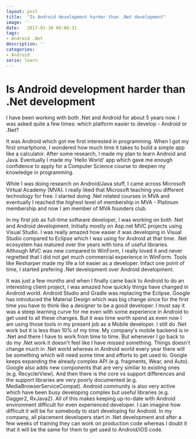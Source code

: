 ```yaml
---
layout: post
title:  "Is Android development harder than .Net development"
image: ''
date:   2017-01-30 00:06:31
tags:
- Android .Net
description: ''
categories:
- Android
serie: learn
---
```


# Is Android development harder than .Net development

I have been working with both .Net and Android for about 5 years now. I was asked quite a few times: which platform easier to develop - Android or .Net?

It was Android which got me first interested in programming. When I got my first smartphone, I wondered how much time it takes to build a simple app like a calculator. After some research, I made my plan to learn Android and Java. Eventually I made my 'Hello World' app which gave me enough confidence to apply for a Computer Science course to deepen my knowledge in programming.

 
While I was doing research on Android/Java stuff, I came across Microsoft Virtual Academy (MVA). I really liked that Microsoft teaching you different technology for free. I started doing .Net related courses in MVA and eventually I reached the highest level of membership in MVA - Platinum membership and now I am member of MVA founders club. 

In my first job as full-time software developer, I was working on both .Net and Android development. Initially mostly on Asp.net MVC projects using Visual Studio. I was really amazed how easier it was developing in Visual Studio compared to Eclipse which I was using for Android at that time. .Net ecosystem has matured over the years with tons of useful libraries. Although MVC was new compared to WinForm, I really loved it and never regretted that I did not get much commercial experience in WinForm. Tools like Resharper made my life a lot easier as a developer. Infact one point of time, I started prefering .Net development over Android development. 

It was just a few months and when I finally came back to Android to do an interesting client project, I was amazed how quickly things have changed in Android world. Android Studio and Gradle was replacing the Eclipse. Google has introduced the Material Design which was big change since for the first time you have to think like a designer to be a good developer. I must say it was a steep learning curve for me even with some experience in Android to get used to all these changes. But it was time worth spend as even now I am using those tools in my present job as a Mobile developer. I still do .Net work but it is less than 10% of my time. My company's mobile backend is in .Net and there I have to work from time to time. But whenever I go back to do my .Net work it doesn't feel like I have missed something. Things doesn't change much in .Net world whereas in Android world every year there will be something which will need some time and efforts to get used to. Google keeps expanding the already complex API (e.g. fragments, Wear, and Auto). Google also adds new components that are very similar to existing ones (e.g. RecyclerView). And then there is the core vs support differences and the support libraries are very poorly documented (e.g. MediaBrowserServiceCompat). Android community is also very active which have been busy developing complex but useful libraries (e.g. Dagger2, RxJava2). All of this makes keeping up-to-date with Android environment difficult for even experienced developer. I can imagine how difficult it will be for somebody to start developing for Android. In my company, all placement developers start in .Net development and after a few weeks of training they can work on production code whereas I doubt it that it will be the same for them to get used to Android/iOS code. 


